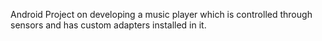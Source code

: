 Android Project on developing a music player which is controlled through sensors and has custom adapters installed in it.
